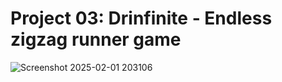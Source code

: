 # Project 03: Drinfinite - Endless zigzag runner game
![Screenshot 2025-02-01 203106](https://github.com/user-attachments/assets/a1241780-d1fd-4f2e-bc05-ac8e53e04b50)
